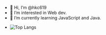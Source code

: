 - 👋 Hi, I’m @hkc619
- 👀 I’m interested in Web dev.
- 🌱 I’m currently learning JavaScript and Java.
- <!--
- 💞️ I’m looking to collaborate on ...
- 📫 How to reach me 
-->
<!---
hkc619/hkc619 is a ✨ special ✨ repository because its `README.md` (this file) appears on your GitHub profile.
You can click the Preview link to take a look at your changes.
--->
![Top Langs](https://github-readme-stats.vercel.app/api/top-langs/?username=hkc619&layout=compact&theme=vue)
